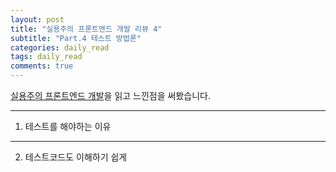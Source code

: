 ```yaml
---
layout: post
title: "실용주의 프론트엔드 개발 리뷰 4"
subtitle: "Part.4 테스트 방법론"
categories: daily_read
tags: daily_read
comments: true
---
```


[실용주의 프론트엔드 개발](https://peter-cho.gitbook.io/book/)을 읽고 느낀점을 써봤습니다.

---

1. 테스트를 해야하는 이유


---

2. 테스트코드도 이해하기 쉽게
